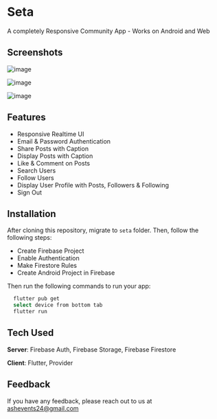 # Seta

A completely Responsive Community App - Works on Android and Web

## Screenshots
![image](https://github.com/ashwinsk24/seta/assets/71746986/a8c6d5f7-ac5f-4312-a70d-dad70716e469)

![image](https://github.com/ashwinsk24/seta/assets/71746986/4df84111-e491-4a12-a925-3ad2831b7506)

![image](https://github.com/ashwinsk24/seta/assets/71746986/0524039e-6f46-46da-9a18-380648c93147)




## Features
- Responsive Realtime UI
- Email & Password Authentication
- Share Posts with Caption
- Display Posts with Caption
- Like & Comment on Posts
- Search Users
- Follow Users
- Display User Profile with Posts, Followers & Following
- Sign Out

## Installation
After cloning this repository, migrate to ```seta``` folder. Then, follow the following steps:
- Create Firebase Project
- Enable Authentication
- Make Firestore Rules
- Create Android Project in Firebase

Then run the following commands to run your app:
```bash
  flutter pub get
  select device from bottom tab
  flutter run
```

## Tech Used
**Server**: Firebase Auth, Firebase Storage, Firebase Firestore

**Client**: Flutter, Provider
    
## Feedback

If you have any feedback, please reach out to us at ashevents24@gmail.com
